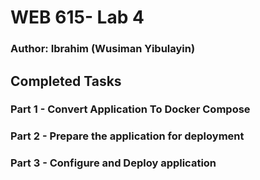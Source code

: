 # WEB 615- Lab 4

### Author: Ibrahim (Wusiman Yibulayin)

## Completed Tasks
### Part 1 - Convert Application To Docker Compose
### Part 2 - Prepare the application for deployment
### Part 3 - Configure and Deploy application